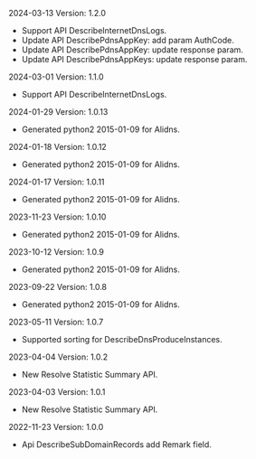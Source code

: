 2024-03-13 Version: 1.2.0
- Support API DescribeInternetDnsLogs.
- Update API DescribePdnsAppKey: add param AuthCode.
- Update API DescribePdnsAppKey: update response param.
- Update API DescribePdnsAppKeys: update response param.


2024-03-01 Version: 1.1.0
- Support API DescribeInternetDnsLogs.


2024-01-29 Version: 1.0.13
- Generated python2 2015-01-09 for Alidns.

2024-01-18 Version: 1.0.12
- Generated python2 2015-01-09 for Alidns.

2024-01-17 Version: 1.0.11
- Generated python2 2015-01-09 for Alidns.

2023-11-23 Version: 1.0.10
- Generated python2 2015-01-09 for Alidns.

2023-10-12 Version: 1.0.9
- Generated python2 2015-01-09 for Alidns.

2023-09-22 Version: 1.0.8
- Generated python2 2015-01-09 for Alidns.

2023-05-11 Version: 1.0.7
- Supported sorting for DescribeDnsProduceInstances.

2023-04-04 Version: 1.0.2
- New Resolve Statistic Summary API.

2023-04-03 Version: 1.0.1
- New Resolve Statistic Summary API.

2022-11-23 Version: 1.0.0
- Api DescribeSubDomainRecords add Remark field.

